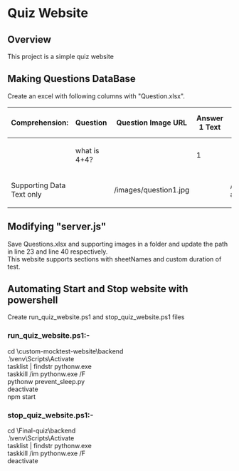 # Quiz Website

## Overview

This project is a simple quiz website

## Making Questions DataBase

Create an excel with following columns with "Question.xlsx".

<table class="table table-bordered">
  <thead class="thead-light">
    <tr>
      <th>Comprehension:</th>
      <th>Question</th>
      <th>Question Image URL</th>
      <th>Answer 1 Text</th>
      <th>Answer 1 Image URL</th>
      <th>Answer 2 Text</th>
      <th>Answer 2 Image URL</th>
      <th>Answer 3 Text</th>
      <th>Answer 3 Image URL</th>
      <th>Answer 4 Text</th>
      <th>Answer 4 Image URL</th>
      <th>Correct Answer Index</th>
    </tr>
  </thead>
  <tbody>
    <tr>
      <td>
        <p></p>
      </td>
      <td>
        <p>what is 4+4?</p>
      </td>
      <td>
        <p></p>
      </td>
      <td>
        <p>1</p>
      </td>
      <td>
        <p></p>
      </td>
      <td>
        <p>4</p>
      </td>
      <td>
        <p></p>
      </td>
      <td>
        <p>8</p>
      </td>
      <td>
        <p></p>
      </td>
      <td>
        <p>10</p>
      </td>
      <td>
        <p></p>
      </td>
      <td>
        <p>2</p>
      </td>
    </tr>
    <tr>
      <td>
        <p>Supporting Data Text only</p>
      </td>
      <td>
        <p></p>
      </td>
      <td>
        <p>/images/question1.jpg</p>
      </td>
      <td>
        <p></p>
      </td>
      <td>
        <p>/images/q1-answer1.jpg</p>
      </td>
      <td>
        <p></p>
      </td>
      <td>
        <p>/images/q1-answer2.jpg</p>
      </td>
      <td>
        <p></p>
      </td>
      <td>
        <p>/images/q1-answer3.jpg</p>
      </td>
      <td>
        <p></p>
      </td>
      <td>
        <p>/images/q1-answer4.jpg</p>
      </td>
      <td>
        <p>0</p>
      </td>
    </tr>
  </tbody>
</table>

## Modifying "server.js"

Save Questions.xlsx and supporting images in a folder and update the path in line 23 and line 40 respectively.<br/>
This website supports sections with sheetNames and custom duration of test.

## Automating Start and Stop website with powershell

Create run_quiz_website.ps1 and stop_quiz_website.ps1 files

### run_quiz_website.ps1:-
cd <your-path>\custom-mocktest-website\backend<br>
.\venv\Scripts\Activate<br>
tasklist | findstr pythonw.exe<br>
taskkill /im pythonw.exe /F<br>
pythonw prevent_sleep.py<br>
deactivate<br>
npm start<br>

### stop_quiz_website.ps1:-

cd <your-path>\Final-quiz\backend<br>
.\venv\Scripts\Activate<br>
tasklist | findstr pythonw.exe<br>
taskkill /im pythonw.exe /F<br>
deactivate
